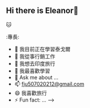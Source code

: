 ## Hi there is Eleanor👋

:cat: 

:專長:

- 🔭 我目前正在學習泰戈爾
- 🌱 我從事行銷工作
- 👯 我想去印度旅行
- 🤔 我最喜歡學習
- 💬 Ask me about ...
- 📫 fju507020212@gmail.com
- 😄 我喜歡旅行
- ⚡ Fun fact: ...
-->
